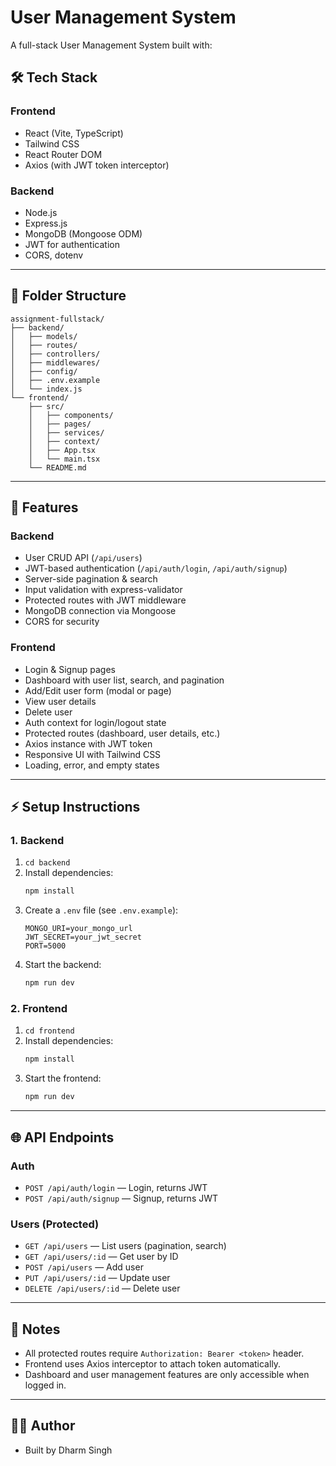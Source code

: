 # User Management System

A full-stack User Management System built with:

## 🛠 Tech Stack

### Frontend
- React (Vite, TypeScript)
- Tailwind CSS
- React Router DOM
- Axios (with JWT token interceptor)

### Backend
- Node.js
- Express.js
- MongoDB (Mongoose ODM)
- JWT for authentication
- CORS, dotenv

---

## 📁 Folder Structure

```
assignment-fullstack/
├── backend/
│   ├── models/
│   ├── routes/
│   ├── controllers/
│   ├── middlewares/
│   ├── config/
│   ├── .env.example
│   └── index.js
└── frontend/
    ├── src/
    │   ├── components/
    │   ├── pages/
    │   ├── services/
    │   ├── context/
    │   ├── App.tsx
    │   └── main.tsx
    └── README.md
```

---

## 🚀 Features

### Backend
- User CRUD API (`/api/users`)
- JWT-based authentication (`/api/auth/login`, `/api/auth/signup`)
- Server-side pagination & search
- Input validation with express-validator
- Protected routes with JWT middleware
- MongoDB connection via Mongoose
- CORS for security

### Frontend
- Login & Signup pages
- Dashboard with user list, search, and pagination
- Add/Edit user form (modal or page)
- View user details
- Delete user
- Auth context for login/logout state
- Protected routes (dashboard, user details, etc.)
- Axios instance with JWT token
- Responsive UI with Tailwind CSS
- Loading, error, and empty states

---

## ⚡️ Setup Instructions

### 1. Backend
1. `cd backend`
2. Install dependencies:
   ```sh
   npm install
   ```
3. Create a `.env` file (see `.env.example`):
   ```env
   MONGO_URI=your_mongo_url
   JWT_SECRET=your_jwt_secret
   PORT=5000
   ```
4. Start the backend:
   ```sh
   npm run dev
   ```

### 2. Frontend
1. `cd frontend`
2. Install dependencies:
   ```sh
   npm install
   ```
3. Start the frontend:
   ```sh
   npm run dev
   ```

---

## 🌐 API Endpoints

### Auth
- `POST /api/auth/login` — Login, returns JWT
- `POST /api/auth/signup` — Signup, returns JWT

### Users (Protected)
- `GET /api/users` — List users (pagination, search)
- `GET /api/users/:id` — Get user by ID
- `POST /api/users` — Add user
- `PUT /api/users/:id` — Update user
- `DELETE /api/users/:id` — Delete user

---

## 📝 Notes
- All protected routes require `Authorization: Bearer <token>` header.
- Frontend uses Axios interceptor to attach token automatically.
- Dashboard and user management features are only accessible when logged in.

---

## 👨‍💻 Author
- Built by Dharm Singh

